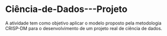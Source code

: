 # Ciência-de-Dados---Projeto
 A atividade tem como objetivo aplicar o modelo proposto pela metodologia CRISP-DM para o desenvolvimento de um projeto real de ciência de dados.
